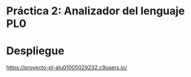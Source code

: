 # Práctica 2: Analizador del lenguaje PL0

# Despliegue 
https://proyecto-pl-alu01005029232.c9users.io/

